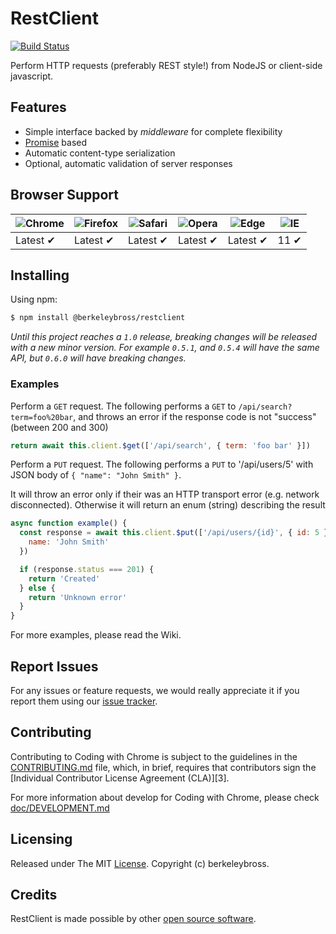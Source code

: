 # RestClient

[![Build Status](https://travis-ci.org/berkeleybross/restclient.js.svg?branch=master)](https://travis-ci.org/berkeleybross/restclient.js)

Perform HTTP requests (preferably REST style!) from NodeJS or client-side javascript.

## Features

- Simple interface backed by _middleware_ for complete flexibility
- [Promise](https://developer.mozilla.org/en-US/docs/Web/JavaScript/Reference/Global_Objects/Promise) based
- Automatic content-type serialization
- Optional, automatic validation of server responses

## Browser Support

| ![Chrome](https://raw.github.com/alrra/browser-logos/master/src/chrome/chrome_48x48.png) | ![Firefox](https://raw.github.com/alrra/browser-logos/master/src/firefox/firefox_48x48.png) | ![Safari](https://raw.github.com/alrra/browser-logos/master/src/safari/safari_48x48.png) | ![Opera](https://raw.github.com/alrra/browser-logos/master/src/opera/opera_48x48.png) | ![Edge](https://raw.github.com/alrra/browser-logos/master/src/edge/edge_48x48.png) | ![IE](https://raw.github.com/alrra/browser-logos/master/src/archive/internet-explorer_9-11/internet-explorer_9-11_48x48.png) |
| ---------------------------------------------------------------------------------------- | ------------------------------------------------------------------------------------------- | ---------------------------------------------------------------------------------------- | ------------------------------------------------------------------------------------- | ---------------------------------------------------------------------------------- | ---------------------------------------------------------------------------------------------------------------------------- |
| Latest ✔                                                                                 | Latest ✔                                                                                    | Latest ✔                                                                                 | Latest ✔                                                                              | Latest ✔                                                                           | 11 ✔                                                                                                                         |

## Installing

Using npm:

```bash
$ npm install @berkeleybross/restclient
```

_Until this project reaches a `1.0` release, breaking changes will be released with a new minor version. For example `0.5.1`, and `0.5.4` will have the same API, but `0.6.0` will have breaking changes._

### Examples

Perform a `GET` request. The following performs a `GET` to `/api/search?term=foo%20bar`, and throws an error if the response code is not "success" (between 200 and 300)

```js
return await this.client.$get(['/api/search', { term: 'foo bar' }])
```

Perform a `PUT` request. The following performs a `PUT` to '/api/users/5' with JSON body of `{ "name": "John Smith" }`.

It will throw an error only if their was an HTTP transport error (e.g. network disconnected). Otherwise it will return an enum (string) describing the result

```js
async function example() {
  const response = await this.client.$put(['/api/users/{id}', { id: 5 }], {
    name: 'John Smith'
  })

  if (response.status === 201) {
    return 'Created'
  } else {
    return 'Unknown error'
  }
}
```

For more examples, please read the Wiki.

## Report Issues

For any issues or feature requests, we would really appreciate it if you report
them using our [issue tracker](https://github.com/berkeleybross/restclient.js/issues).

## Contributing

Contributing to Coding with Chrome is subject to the guidelines in the
[CONTRIBUTING.md](CONTRIBUTING.md) file, which, in brief, requires that
contributors sign the [Individual Contributor License Agreement (CLA)][3].

For more information about develop for Coding with Chrome, please check
[doc/DEVELOPMENT.md](doc/DEVELOPMENT.md)

## Licensing

Released under The MIT [License](./LICENSE). Copyright (c) berkeleybross.

## Credits

RestClient is made possible by other [open source software](NOTICE.md).
